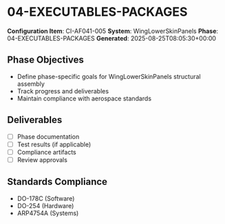 # 04-EXECUTABLES-PACKAGES

**Configuration Item**: CI-AF041-005
**System**: WingLowerSkinPanels
**Phase**: 04-EXECUTABLES-PACKAGES
**Generated**: 2025-08-25T08:05:30+00:00

## Phase Objectives
- Define phase-specific goals for WingLowerSkinPanels structural assembly
- Track progress and deliverables
- Maintain compliance with aerospace standards

## Deliverables
- [ ] Phase documentation
- [ ] Test results (if applicable)
- [ ] Compliance artifacts
- [ ] Review approvals

## Standards Compliance
- DO-178C (Software)
- DO-254 (Hardware)
- ARP4754A (Systems)

